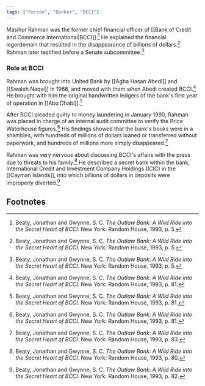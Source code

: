 ```yaml
---
tags: ["Person", "Banker", "BCCI"]
---
```

Masihur Rahman was the former chief financial officer of [[Bank of Credit and Commerce International|BCCI]].[^1] He explained the financial legerdemain that resulted in the disappearance of billions of dollars.[^2] Rahman later testified before a Senate subcommittee.[^3]

### Role at BCCI

Rahman was brought into United Bank by [[Agha Hasan Abedi]] and [[Swaleh Naqvi]] in 1966, and moved with them when Abedi created BCCI.[^4] He brought with him the original handwritten ledgers of the bank's first year of operation in [[Abu Dhabi]].[^5]

After BCCI pleaded guilty to money laundering in January 1990, Rahman was placed in charge of an internal audit committee to verify the Price Waterhouse figures.[^6] His findings showed that the bank's books were in a shambles, with hundreds of millions of dollars loaned or transferred without paperwork, and hundreds of millions more simply disappeared.[^7]

Rahman was very nervous about discussing BCCI's affairs with the press due to threats to his family.[^8] He described a secret bank within the bank, International Credit and Investment Company Holdings (ICIC) in the [[Cayman Islands]], into which billions of dollars in deposits were improperly diverted.[^9]

## Footnotes

[^1]: Beaty, Jonathan and Gwynne, S. C. *The Outlaw Bank: A Wild Ride into the Secret Heart of BCCI*. New York: Random House, 1993, p. 5.
[^2]: Beaty, Jonathan and Gwynne, S. C. *The Outlaw Bank: A Wild Ride into the Secret Heart of BCCI*. New York: Random House, 1993, p. 5.
[^3]: Beaty, Jonathan and Gwynne, S. C. *The Outlaw Bank: A Wild Ride into the Secret Heart of BCCI*. New York: Random House, 1993, p. 5.
[^4]: Beaty, Jonathan and Gwynne, S. C. *The Outlaw Bank: A Wild Ride into the Secret Heart of BCCI*. New York: Random House, 1993, p. 81.
[^5]: Beaty, Jonathan and Gwynne, S. C. *The Outlaw Bank: A Wild Ride into the Secret Heart of BCCI*. New York: Random House, 1993, p. 81.
[^6]: Beaty, Jonathan and Gwynne, S. C. *The Outlaw Bank: A Wild Ride into the Secret Heart of BCCI*. New York: Random House, 1993, p. 81.
[^7]: Beaty, Jonathan and Gwynne, S. C. *The Outlaw Bank: A Wild Ride into the Secret Heart of BCCI*. New York: Random House, 1993, p. 83.
[^8]: Beaty, Jonathan and Gwynne, S. C. *The Outlaw Bank: A Wild Ride into the Secret Heart of BCCI*. New York: Random House, 1993, p. 80.
[^9]: Beaty, Jonathan and Gwynne, S. C. *The Outlaw Bank: A Wild Ride into the Secret Heart of BCCI*. New York: Random House, 1993, p. 82.

